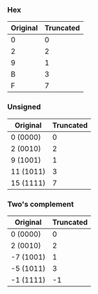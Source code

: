 ### Hex

| Original | Truncated |
|---|---|
| 0 | 0 |
| 2 | 2 |
| 9 | 1 |
| B | 3 |
| F | 7 |

### Unsigned

| Original | Truncated |
|---|---|
| 0 (0000) | 0 |
| 2 (0010) | 2 |
| 9 (1001) | 1 |
| 11 (1011) | 3 |
| 15 (1111) | 7 |

### Two's complement

| Original | Truncated |
|---|---|
| 0 (0000) | 0 |
| 2 (0010) | 2 |
| -7 (1001) | 1 |
| -5 (1011) | 3 |
| -1 (1111) | -1 |
